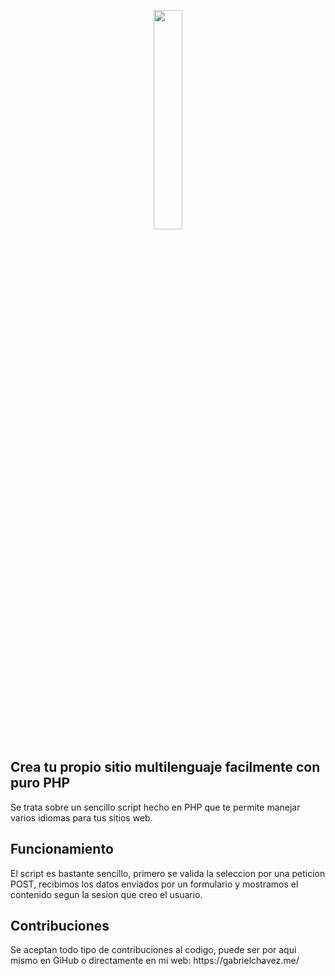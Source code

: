 <p align="center"><img width=30% src="https://gabrielchavez.me/wp-content/uploads/2017/08/logo.png"></p>

## Crea tu propio sitio multilenguaje facilmente con puro PHP
<p>Se trata sobre un sencillo script hecho en PHP que te permite manejar varios idiomas para tus sitios web.</p>

## Funcionamiento
<p>El script es bastante sencillo, primero se valida la seleccion por una peticion POST, recibimos los datos enviados por un formulario y mostramos el contenido segun la sesion que creo el usuario.</p>

## Contribuciones
<p>Se aceptan todo tipo de contribuciones al codigo, puede ser por aqui mismo en GiHub o directamente en mi web: https://gabrielchavez.me/
